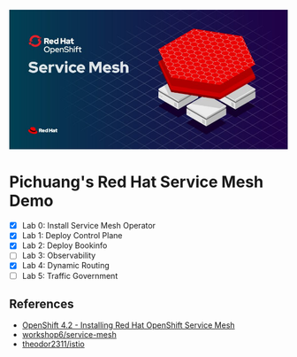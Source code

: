 ![](/images/redhat-slogan.jpg)

# Pichuang's Red Hat Service Mesh Demo

- [x] Lab 0: Install Service Mesh Operator
- [x] Lab 1: Deploy Control Plane
- [x] Lab 2: Deploy Bookinfo
- [ ] Lab 3: Observability
- [x] Lab 4: Dynamic Routing
- [ ] Lab 5: Traffic Government

## References
- [OpenShift 4.2 - Installing Red Hat OpenShift Service Mesh](https://docs.openshift.com/container-platform/4.2/service_mesh/service_mesh_install/installing-ossm.html)
- [workshop6/service-mesh](https://gitlab.com/workshop6/service-mesh)
- [theodor2311/istio](https://github.com/theodor2311/istio)

